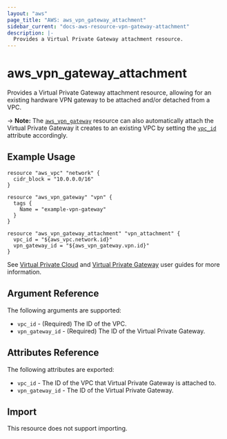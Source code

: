 ```yaml
---
layout: "aws"
page_title: "AWS: aws_vpn_gateway_attachment"
sidebar_current: "docs-aws-resource-vpn-gateway-attachment"
description: |-
  Provides a Virtual Private Gateway attachment resource.
---
```


# aws\_vpn\_gateway\_attachment

Provides a Virtual Private Gateway attachment resource, allowing for an existing
hardware VPN gateway to be attached and/or detached from a VPC.

-> **Note:** The [`aws_vpn_gateway`](vpn_gateway.html)
resource can also automatically attach the Virtual Private Gateway it creates
to an existing VPC by setting the [`vpc_id`](vpn_gateway.html#vpc_id) attribute accordingly.

## Example Usage

```
resource "aws_vpc" "network" {
  cidr_block = "10.0.0.0/16"
}

resource "aws_vpn_gateway" "vpn" {
  tags {
    Name = "example-vpn-gateway"
  }
}

resource "aws_vpn_gateway_attachment" "vpn_attachment" {
  vpc_id = "${aws_vpc.network.id}"
  vpn_gateway_id = "${aws_vpn_gateway.vpn.id}"
}
```

See [Virtual Private Cloud](http://docs.aws.amazon.com/AmazonVPC/latest/UserGuide/VPC_Introduction.html)
and [Virtual Private Gateway](http://docs.aws.amazon.com/AmazonVPC/latest/UserGuide/VPC_VPN.html) user
guides for more information.

## Argument Reference

The following arguments are supported:

* `vpc_id` - (Required) The ID of the VPC.
* `vpn_gateway_id` - (Required) The ID of the Virtual Private Gateway.

## Attributes Reference

The following attributes are exported:

* `vpc_id` - The ID of the VPC that Virtual Private Gateway is attached to.
* `vpn_gateway_id` - The ID of the Virtual Private Gateway.

## Import

This resource does not support importing.

